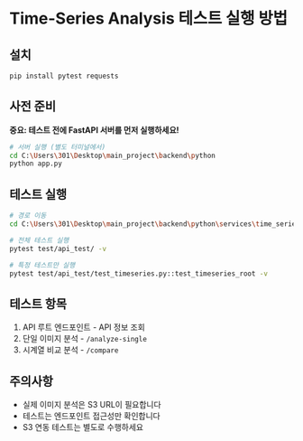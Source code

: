 # Time-Series Analysis 테스트 실행 방법

## 설치
```bash
pip install pytest requests
```

## 사전 준비
**중요: 테스트 전에 FastAPI 서버를 먼저 실행하세요!**

```bash
# 서버 실행 (별도 터미널에서)
cd C:\Users\301\Desktop\main_project\backend\python
python app.py
```

## 테스트 실행
```bash
# 경로 이동
cd C:\Users\301\Desktop\main_project\backend\python\services\time_series

# 전체 테스트 실행
pytest test/api_test/ -v

# 특정 테스트만 실행
pytest test/api_test/test_timeseries.py::test_timeseries_root -v
```

## 테스트 항목
1. API 루트 엔드포인트 - API 정보 조회
2. 단일 이미지 분석 - `/analyze-single`
3. 시계열 비교 분석 - `/compare`

## 주의사항
- 실제 이미지 분석은 S3 URL이 필요합니다
- 테스트는 엔드포인트 접근성만 확인합니다
- S3 연동 테스트는 별도로 수행하세요
